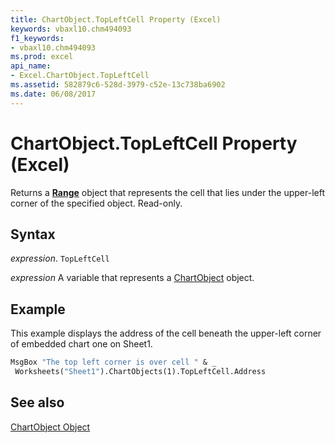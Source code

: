 ```yaml
---
title: ChartObject.TopLeftCell Property (Excel)
keywords: vbaxl10.chm494093
f1_keywords:
- vbaxl10.chm494093
ms.prod: excel
api_name:
- Excel.ChartObject.TopLeftCell
ms.assetid: 582879c6-528d-3979-c52e-13c738ba6902
ms.date: 06/08/2017
---
```



# ChartObject.TopLeftCell Property (Excel)

Returns a  **[Range](Excel.Range(object).md)** object that represents the cell that lies under the upper-left corner of the specified object. Read-only.


## Syntax

 _expression_. `TopLeftCell`

 _expression_ A variable that represents a [ChartObject](./Excel.ChartObject.md) object.


## Example

This example displays the address of the cell beneath the upper-left corner of embedded chart one on Sheet1.


```vb
MsgBox "The top left corner is over cell " & _ 
 Worksheets("Sheet1").ChartObjects(1).TopLeftCell.Address
```


## See also


[ChartObject Object](Excel.ChartObject.md)

